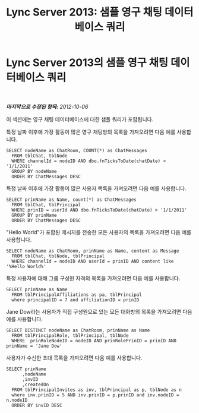 ﻿---
title: 'Lync Server 2013: 샘플 영구 채팅 데이터베이스 쿼리'
TOCTitle: 샘플 영구 채팅 데이터베이스 쿼리
ms:assetid: 545b1a93-9758-4344-98cc-aa0e559d494f
ms:mtpsurl: https://technet.microsoft.com/ko-kr/library/Gg558649(v=OCS.15)
ms:contentKeyID: 49303653
ms.date: 08/24/2015
mtps_version: v=OCS.15
ms.translationtype: HT
---

# Lync Server 2013의 샘플 영구 채팅 데이터베이스 쿼리

 

_**마지막으로 수정된 항목:** 2012-10-06_

이 섹션에는 영구 채팅 데이터베이스에 대한 샘플 쿼리가 포함됩니다.

특정 날짜 이후에 가장 활동이 많은 영구 채팅방의 목록을 가져오려면 다음 예를 사용합니다.

    SELECT nodeName as ChatRoom, COUNT(*) as ChatMessages
      FROM tblChat, tblNode
      WHERE channelId = nodeID AND dbo.fnTicksToDate(chatDate) > '1/1/2011'
      GROUP BY nodeName
      ORDER BY ChatMessages DESC

특정 날짜 이후에 가장 활동이 많은 사용자 목록을 가져오려면 다음 예를 사용합니다.

    SELECT prinName as Name, count(*) as ChatMessages
      FROM tblChat, tblPrincipal
      WHERE prinID = userId AND dbo.fnTicksToDate(chatDate) > '1/1/2011'
      GROUP BY prinName
      ORDER BY ChatMessages DESC

"Hello World"가 포함된 메시지를 전송한 모든 사용자의 목록을 가져오려면 다음 예를 사용합니다.

    SELECT nodeName as ChatRoom, prinName as Name, content as Message
      FROM tblChat, tblNode, tblPrincipal
      WHERE channelId = nodeID AND userId = prinID AND content like '%Hello World%'

특정 사용자에 대해 그룹 구성원 자격의 목록을 가져오려면 다음 예를 사용합니다.

    SELECT prinName as Name    
      FROM tblPrincipalAffiliations as pa, tblPrincipal
      where principalID = 7 and affiliationID = prinID

Jane Dow라는 사용자가 직접 구성원으로 있는 모든 대화방의 목록을 가져오려면 다음 예를 사용합니다.

    SELECT DISTINCT nodeName as ChatRoom, prinName as Name          
      FROM tblPrincipalRole, tblPrincipal, tblNode
      WHERE  prinRoleNodeID = nodeID AND prinRolePrinID = prinID AND prinName = 'Jane Dow'

사용자가 수신한 초대 목록을 가져오려면 다음 예를 사용합니다.

    SELECT prinName
          ,nodeName
          ,invID   
          ,createdOn
      FROM tblPrincipalInvites as inv, tblPrincipal as p, tblNode as n
      where inv.prinID = 5 AND inv.prinID = p.prinID and inv.nodeID = n.nodeID
      ORDER BY invID DESC


